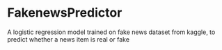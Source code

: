 # FakenewsPredictor
A logistic regression model trained on fake news dataset from kaggle, to predict whether a news item is real or fake
